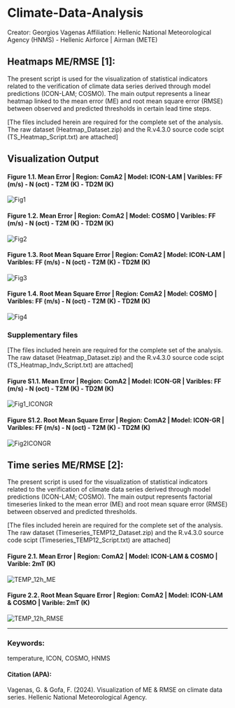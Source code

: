 # Climate-Data-Analysis

Creator: Georgios Vagenas
Affiliation: Hellenic National Meteorological Agency (HNMS) - Hellenic Airforce | Airman (METE)

## Heatmaps ME/RMSE [1]:
The present script is used for the visualization of statistical indicators related to the verification of climate data series derived through model predictions (ICON-LAM; COSMO). The main output represents a linear heatmap linked to the mean error (ME) and root mean square error (RMSE) between observed and predicted thresholds in certain lead time steps.

[The files included herein are required for the complete set of the analysis. The raw dataset (Heatmap_Dataset.zip) and the R.v4.3.0 source code scipt (TS_Heatmap_Script.txt) are attached]

## Visualization Output

#### Figure 1.1. Mean Error | Region: ComA2 | Model: ICON-LAM | Varibles: FF (m/s) - N (oct) - T2M (K) - TD2M (K)

![Fig1](https://github.com/Vagenas7119/Climate-Data-Analysis/assets/51241773/7a0d6e13-67c1-4be4-a91c-3fa1d8b28d6a)

#### Figure 1.2. Mean Error | Region: ComA2 | Model: COSMO | Varibles: FF (m/s) - N (oct) - T2M (K) - TD2M (K)

![Fig2](https://github.com/Vagenas7119/Climate-Data-Analysis/assets/51241773/cd687ed2-f767-47ab-8b4c-3f775228ae2e)

#### Figure 1.3. Root Mean Square Error | Region: ComA2 | Model: ICON-LAM | Varibles: FF (m/s) - N (oct) - T2M (K) - TD2M (K)

![Fig3](https://github.com/Vagenas7119/Climate-Data-Analysis/assets/51241773/814e2b6b-6958-4c0a-b53e-78c3e4583341)

#### Figure 1.4. Root Mean Square Error | Region: ComA2 | Model: COSMO | Varibles: FF (m/s) - N (oct) - T2M (K) - TD2M (K)

![Fig4](https://github.com/Vagenas7119/Climate-Data-Analysis/assets/51241773/acc71f63-231a-4763-9fba-b6511037e3e6)

### Supplementary files

[The files included herein are required for the complete set of the analysis. The raw dataset (Heatmap_Dataset.zip) and the R.v4.3.0 source code scipt (TS_Heatmap_Indv_Script.txt) are attached]

#### Figure S1.1. Mean Error | Region: ComA2 | Model: ICON-GR | Varibles: FF (m/s) - N (oct) - T2M (K) - TD2M (K)

![Fig1_ICONGR](https://github.com/Vagenas7119/Climate-Data-Analysis/assets/51241773/06136ebd-fdb8-499e-b622-36c344034c2e)

#### Figure S1.2. Root Mean Square Error | Region: ComA2 | Model: ICON-GR | Varibles: FF (m/s) - N (oct) - T2M (K) - TD2M (K)

![Fig2ICONGR](https://github.com/Vagenas7119/Climate-Data-Analysis/assets/51241773/7166d3b6-ece7-48e7-8efc-275fc2bbbbc0)

## Time series ME/RMSE [2]:
The present script is used for the visualization of statistical indicators related to the verification of climate data series derived through model predictions (ICON-LAM; COSMO). The main output represents factorial timeseries linked to the mean error (ME) and root mean square error (RMSE) between observed and predicted thresholds.

[The files included herein are required for the complete set of the analysis. The raw dataset (Timeseries_TEMP12_Dataset.zip) and the R.v4.3.0 source code scipt (Timeseries_TEMP12_Script.txt) are attached]

#### Figure 2.1. Mean Error | Region: ComA2 | Model: ICON-LAM & COSMO | Varible: 2mT (K)

![TEMP_12h_ME](https://github.com/Vagenas7119/Climate-Data-Analysis/assets/51241773/eee4681c-53cd-4031-a143-9f7c0aff3dd0)

#### Figure 2.2. Root Mean Square Error | Region: ComA2 | Model: ICON-LAM & COSMO | Varible: 2mT (K)

![TEMP_12h_RMSE](https://github.com/Vagenas7119/Climate-Data-Analysis/assets/51241773/7b5c05ad-5bef-4879-9129-51d195b940cc)

--------------

### Keywords: 
temperature, ICON, COSMO, HNMS

#### Citation (APA):
 Vagenas, G. & Gofa, F. (2024). Visualization of ME & RMSE on climate data series. Hellenic National Meteorological Agency.






